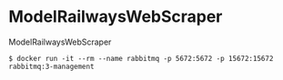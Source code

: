 # ModelRailwaysWebScraper
ModelRailwaysWebScraper




```
$ docker run -it --rm --name rabbitmq -p 5672:5672 -p 15672:15672 rabbitmq:3-management
```